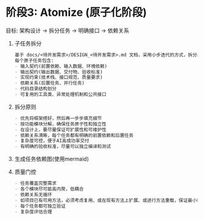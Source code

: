 # 阶段3: Atomize (原子化阶段)

目标: 架构设计 → 拆分任务 → 明确接口 → 依赖关系

1. 子任务拆分

    ```md
    基于 docs/<待开发需求>/DESIGN_<待开发需求>.md 文档，采用小步迭代的方式，拆分出多个原子任务，并按依赖关系排序，写入 docs/<待开发需求>/TASK_<待开发需求>.md
    每个原子任务包含:
    - 输入契约(前置依赖、输入数据、环境依赖)
    - 输出契约(输出数据、交付物、验收标准)
    - 实现约束(技术栈、接口规范、质量要求)
    - 依赖关系(后置任务、并行任务)
    - 代码目录结构划分
    - 可复用的工具类、异常处理机制和公共接口
    ```

2. 拆分原则

    ```md
    - 优先将框架搭好，然后再一步步填充细节
    - 按功能模块分解，确保任务原子性和独立性
    - 在设计上，要尽量保证可扩展性和可维护性
    - 依赖关系清晰，每个任务都有明确的前置依赖和后置任务
    - 复杂度可控，便于AI高成功率交付
    - 有明确的验收标准，尽量可以独立编译和测试
    ```

3. 生成任务依赖图(使用mermaid)

4. 质量门控

    ```md
    - 任务覆盖完整需求
    - 各个模块尽可能高内聚，低耦合
    - 依赖关系无循环
    - 如项目已有可用方法，必须考虑复用、或在现有方法上扩展、或进行方法重载，保证最小粒度改动，减少重复代码
    - 每个任务都可独立验证
    - 复杂度评估合理
    ```
